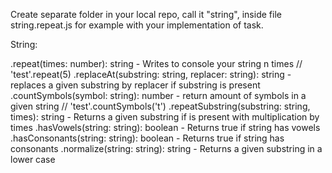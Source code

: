 Create separate folder in your local repo, call it "string", inside file string.repeat.js for example with your implementation of task.

String:

.repeat(times: number): string - Writes to console your string n times // 'test'.repeat(5)
.replaceAt(substring: string, replacer: string): string - replaces a given substring by replacer if substring is present
.countSymbols(symbol: string): number - return amount of symbols in a given string // 'test'.countSymbols('t')
.repeatSubstring(substring: string, times): string - Returns a given substring if is present with multiplication by times
.hasVowels(string: string): boolean - Returns true if string has vowels
.hasСonsonants(string: string): boolean - Returns true if string has consonants
.normalize(string: string): string - Returns a given substring in a lower case